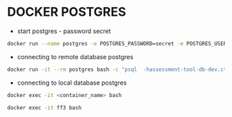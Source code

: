 # DOCKER POSTGRES #

* start postgres - password secret
```bash
docker run --name postgres -e POSTGRES_PASSWORD=secret -e POSTGRES_USER=user -e POSTGRES_DB=assessment_tool -p 5432:5432 -d postgres:12
``` 

* connecting to remote database postgres
```bash
docker run -it --rm postgres bash -c "psql  -hassessment-tool-db-dev.ctzigj6l6m5w.eu-west-2.rds.amazonaws.com -U postgres -p 5432"
```

* connecting to local database postgres 
```bash
docker exec -it <container_name> bash
```
```bash
docker exec -it ff3 bash
```
